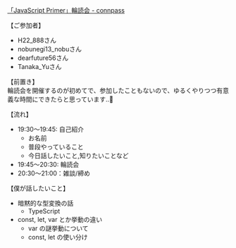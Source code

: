 [「JavaScript Primer」輪読会 - connpass](https://connpass.com/event/200661/)

【ご参加者】
- H22_888さん
- nobunegi13_nobuさん
- dearfuture56さん
- Tanaka_Yuさん

【前置き】  
輪読会を開催するのが初めてで、参加したこともないので、ゆるくやりつつ有意義な時間にできたらと思っています..🙇‍

【流れ】
- 19:30〜19:45: 自己紹介
  - お名前
  - 普段やっていること
  - 今日話したいこと,知りたいことなど
- 19:45〜20:30: 輪読会
- 20:30〜21:00：雑談/締め

【僕が話したいこと】
- 暗黙的な型変換の話  
  - TypeScript
- const, let, var とか挙動の違い
  - var の謎挙動について
  - const, let の使い分け
